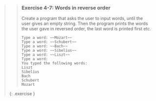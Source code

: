 <!-- WAS 3-17 -->
>> ### Exercise 4-7: Words in reverse order
>> 
>> Create a program that asks the user to input words, until the user gives an empty string. Then the program prints the words the user gave in reversed order, the last word is printed first etc.
>> 
>>```output
>> Type a word: ~~Mozart~~
>> Type a word: ~~Schubert~~
>> Type a word: ~~Bach~~
>> Type a word: ~~Sibelius~~
>> Type a word: ~~Liszt~~
>> Type a word:
>> You typed the following words:
>> Liszt
>> Sibelius
>> Bach
>> Schubert
>> Mozart
>>```
>>
>{: .exercise }